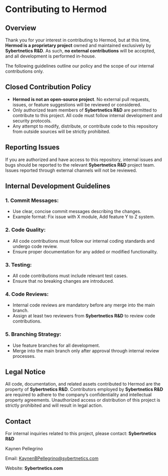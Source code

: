# Contributing to Hermod
## Overview
Thank you for your interest in contributing to Hermod, but at this time, **Hermod is a proprietary project** owned and maintained exclusively by ****Sybertnetics R&D****. As such, **no external contributions** will be accepted, and all development is performed in-house.

The following guidelines outline our policy and the scope of our internal contributions only.
## Closed Contribution Policy
- **Hermod is not an open-source project**. No external pull requests, issues, or feature suggestions will be reviewed or considered.
- Only authorized team members of ****Sybertnetics R&D**** are permitted to contribute to this project. All code must follow internal development and security protocols.
- Any attempt to modify, distribute, or contribute code to this repository from outside sources will be strictly prohibited.
## Reporting Issues
If you are authorized and have access to this repository, internal issues and bugs should be reported to the relevant **Sybertnetics R&D** project team. Issues reported through external channels will not be reviewed.
## Internal Development Guidelines
 ### 1. Commit Messages:
- Use clear, concise commit messages describing the changes.
- Example format: Fix issue with X module, Add feature Y to Z system.
### 2. Code Quality:
- All code contributions must follow our internal coding standards and undergo code review.
- Ensure proper documentation for any added or modified functionality.
### 3. Testing:
- All code contributions must include relevant test cases.
- Ensure that no breaking changes are introduced.
### 4. Code Reviews:
- Internal code reviews are mandatory before any merge into the main branch.
- Assign at least two reviewers from **Sybertnetics R&D** to review code contributions.
### 5. Branching Strategy:
- Use feature branches for all development.
- Merge into the main branch only after approval through internal review processes.
## Legal Notice
All code, documentation, and related assets contributed to Hermod are the property of **Sybertnetics R&D**. Contributors employed by **Sybertnetics R&D** are required to adhere to the company’s confidentiality and intellectual property agreements. Unauthorized access or distribution of this project is strictly prohibited and will result in legal action.
## Contact
For internal inquiries related to this project, please contact:
**Sybertnetics R&D**

Kaynen Pellegrino

Email: KaynenBPellegrino@sybertnetics.com

Website: **Sybertnetics.com**